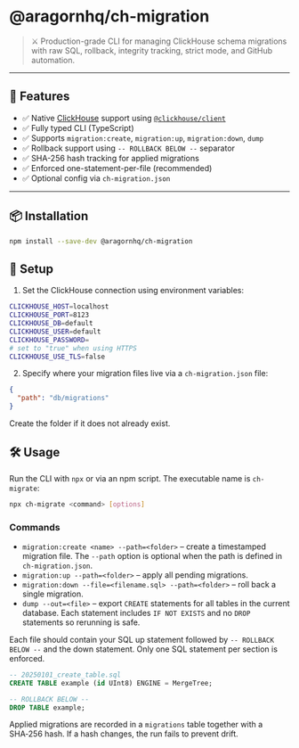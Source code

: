# @aragornhq/ch-migration

> ⚔️ Production-grade CLI for managing ClickHouse schema migrations with raw SQL, rollback, integrity tracking, strict mode, and GitHub automation.

---

## 🚀 Features

- ✅ Native [ClickHouse](https://clickhouse.com/) support using [`@clickhouse/client`](https://www.npmjs.com/package/@clickhouse/client)
- ✅ Fully typed CLI (TypeScript)
- ✅ Supports `migration:create`, `migration:up`, `migration:down`, `dump`
- ✅ Rollback support using `-- ROLLBACK BELOW --` separator
- ✅ SHA-256 hash tracking for applied migrations
- ✅ Enforced one-statement-per-file (recommended)
- ✅ Optional config via `ch-migration.json`

---

## 📦 Installation

```bash
npm install --save-dev @aragornhq/ch-migration
```

## 🔧 Setup

1. Set the ClickHouse connection using environment variables:

```bash
CLICKHOUSE_HOST=localhost
CLICKHOUSE_PORT=8123
CLICKHOUSE_DB=default
CLICKHOUSE_USER=default
CLICKHOUSE_PASSWORD=
# set to "true" when using HTTPS
CLICKHOUSE_USE_TLS=false
```

2. Specify where your migration files live via a `ch-migration.json` file:

```json
{
  "path": "db/migrations"
}
```

Create the folder if it does not already exist.

## 🛠️ Usage

Run the CLI with `npx` or via an npm script. The executable name is `ch-migrate`:

```bash
npx ch-migrate <command> [options]
```

### Commands

- `migration:create <name> --path=<folder>` – create a timestamped migration file. The `--path` option is optional when the path is defined in `ch-migration.json`.
- `migration:up --path=<folder>` – apply all pending migrations.
- `migration:down --file=<filename.sql> --path=<folder>` – roll back a single migration.
- `dump --out=<file>` – export `CREATE` statements for all tables in the current database. Each statement includes `IF NOT EXISTS` and no `DROP` statements so rerunning is safe.

Each file should contain your SQL up statement followed by `-- ROLLBACK BELOW --` and the down statement. Only one SQL statement per section is enforced.

```sql
-- 20250101_create_table.sql
CREATE TABLE example (id UInt8) ENGINE = MergeTree;

-- ROLLBACK BELOW --
DROP TABLE example;
```

Applied migrations are recorded in a `migrations` table together with a SHA‑256 hash. If a hash changes, the run fails to prevent drift.


